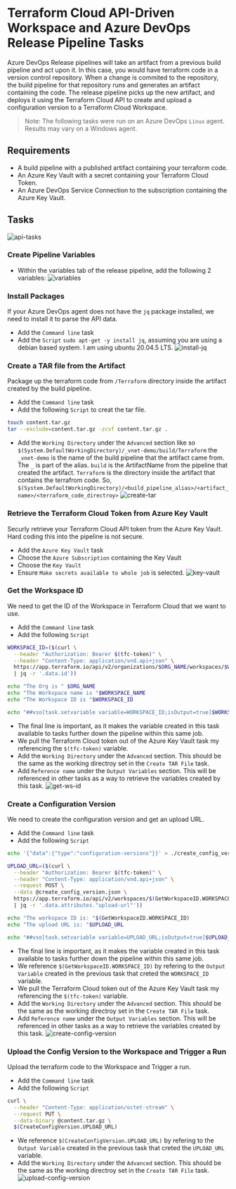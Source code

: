 # Terraform Cloud API-Driven Workspace and Azure DevOps Release Pipeline Tasks
Azure DevOps Release pipelines will take an artifact from a previous build pipeline and act upon it. In this case, you would have terraform code in a version control repository. When a change is commited to the repository, the build pipeline for that repository runs and generates an artifact containing the code. The release pipeline picks up the new artifact, and deploys it using the Terraform Cloud API to create and upload a configuration version to a Terraform Cloud Workspace.

>Note: The following tasks were run on an Azure DevOps ```Linux``` agent. Results may vary on a Windows agent.

## Requirements
- A build pipeline with a published artifact containing your terraform code.
- An Azure Key Vault with a secret containing your Terraform Cloud Token.
- An Azure DevOps Service Connection to the subscription containing the Azure Key Vault.

## Tasks
![api-tasks](../images/api-tasks.png)

### Create Pipeline Variables
- Within the variables tab of the release pipeline, add the following 2 variables:
![variables](../images/variables.png)

### Install Packages
If your Azure DevOps agent does not have the `jq` package installed, we need to install it to parse the API data.
- Add the `Command line` task
- Add the `Script` ```sudo apt-get -y install jq```, assuming you are using a debian based system. I am using ubuntu 20.04.5 LTS.
![install-jq](../images/install-jq.png)

### Create a TAR file from the Artifact
Package up the terraform code from `/Terraform` directory inside the artifact created by the build pipeline.
- Add the `Command line` task
- Add the following `Script` to creat the tar file.
```bash
touch content.tar.gz
tar --exclude=content.tar.gz -zcvf content.tar.gz .
```
- Add the `Working Directory` under the `Advanced` section like so ```$(System.DefaultWorkingDirectory)/_vnet-demo/build/Terraform``` the ```_vnet-demo``` is the name of the build pipeline that the artifact came from. The ```_``` is part of the alias. ```build``` is the ArtifactName from the pipeline that created the artifact. ```Terraform``` is the directory inside the artifact that contains the terrafrom code. So, ```$(System.DefaultWorkingDirectory)/<build_pipeline_alias>/<artifact_name>/<terraform_code_directroy>```
![create-tar](../images/create-tar.png)

### Retrieve the Terraform Cloud Token from Azure Key Vault
Securly retrieve your Terraform Cloud API token from the Azure Key Vault. Hard coding this into the pipeline is not secure. 
- Add the `Azure Key Vault` task
- Choose the `Azure Subscription` containing the Key Vault
- Choose the `Key Vault`
- Ensure `Make secrets available to whole job` is selected.
![key-vault](../images/key-vault.png)

### Get the Workspace ID
We need to get the ID of the Workspace in Terraform Cloud that we want to use.
- Add the `Command line` task
- Add the following `Script`
```bash
WORKSPACE_ID=($(curl \
  --header "Authorization: Bearer $(tfc-token)" \
  --header "Content-Type: application/vnd.api+json" \
  https://app.terraform.io/api/v2/organizations/$ORG_NAME/workspaces/$WORKSPACE_NAME \
  | jq -r '.data.id'))

echo "The Org is " $ORG_NAME
echo "The Workspace name is "$WORKSPACE_NAME
echo "The Workspace ID is "$WORKSPACE_ID

echo "##vso[task.setvariable variable=WORKSPACE_ID;isOutput=true]$WORKSPACE_ID"
```
- The final line is important, as it makes the variable created in this task available to tasks further down the pipeline within this same job.
- We pull the Terraform Cloud token out of the Azure Key Vault task my referencing the `$(tfc-token)` variable.
- Add the `Working Directory` under the `Advanced` section. This should be the same as the working directroy set in the `Create TAR File` task.
- Add `Reference name` under the `Output Variables` section. This will be referenced in other tasks as a way to retrieve the variables created by this task.
![get-ws-id](../images/get-ws-id.png)

### Create a Configuration Version
We need to create the configuration version and get an upload URL.
- Add the `Command line` task
- Add the following `Script`
```bash
echo '{"data":{"type":"configuration-versions"}}' > ./create_config_version.json

UPLOAD_URL=($(curl \
  --header "Authorization: Bearer $(tfc-token)" \
  --header "Content-Type: application/vnd.api+json" \
  --request POST \
  --data @create_config_version.json \
  https://app.terraform.io/api/v2/workspaces/$(GetWorkspaceID.WORKSPACE_ID)/configuration-versions \
  | jq -r '.data.attributes."upload-url"'))

echo "The workspace ID is: "$(GetWorkspaceID.WORKSPACE_ID)
echo "The upload URL is: "$UPLOAD_URL

echo "##vso[task.setvariable variable=UPLOAD_URL;isOutput=true]$UPLOAD_URL"
```
- The final line is important, as it makes the variable created in this task available to tasks further down the pipeline within this same job.
- We reference `$(GetWorkspaceID.WORKSPACE_ID)` by refering to the `Output Variable` created in the previous task that creted the `WORKSPACE_ID` variable.
- We pull the Terraform Cloud token out of the Azure Key Vault task my referencing the `$(tfc-token)` variable.
- Add the `Working Directory` under the `Advanced` section. This should be the same as the working directroy set in the `Create TAR File` task.
- Add `Reference name` under the `Output Variables` section. This will be referenced in other tasks as a way to retrieve the variables created by this task.
![create-config-version](../images/cf-ver.png)

### Upload the Config Version to the Workspace and Trigger a Run
Upload the terraform code to the Workspace and Trigger a run.
- Add the `Command line` task
- Add the following `Script`
```bash
curl \
  --header "Content-Type: application/octet-stream" \
  --request PUT \
  --data-binary @content.tar.gz \
  $(CreateConfigVersion.UPLOAD_URL)
```
- We reference `$(CreateConfigVersion.UPLOAD_URL)` by refering to the `Output Variable` created in the previous task that creted the `UPLOAD_URL` variable.
- Add the `Working Directory` under the `Advanced` section. This should be the same as the working directroy set in the `Create TAR File` task.
![upload-config-version](../images/upload.png)



